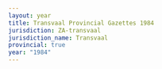 ```yaml
---
layout: year
title: Transvaal Provincial Gazettes 1984
jurisdiction: ZA-transvaal
jurisdiction_name: Transvaal
provincial: true
year: "1984"
---
```

